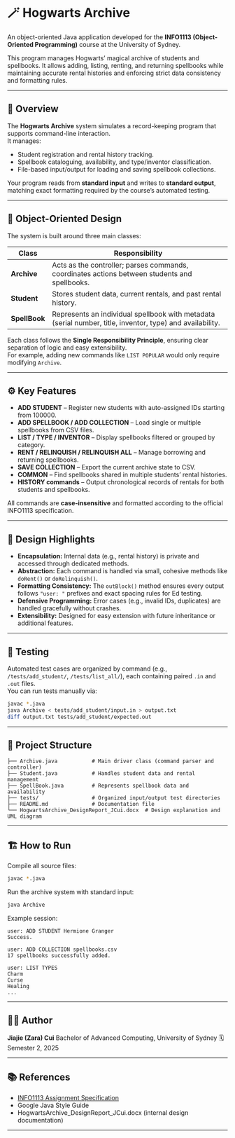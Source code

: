 # 🪄 Hogwarts Archive

An object-oriented Java application developed for the **INFO1113 (Object-Oriented Programming)** course at the University of Sydney.

This program manages Hogwarts’ magical archive of students and spellbooks. It allows adding, listing, renting, and returning spellbooks while maintaining accurate rental histories and enforcing strict data consistency and formatting rules.

---

## 📘 Overview

The **Hogwarts Archive** system simulates a record-keeping program that supports command-line interaction.  
It manages:
- Student registration and rental history tracking.
- Spellbook cataloguing, availability, and type/inventor classification.
- File-based input/output for loading and saving spellbook collections.

Your program reads from **standard input** and writes to **standard output**, matching exact formatting required by the course’s automated testing.

---

## 🧩 Object-Oriented Design

The system is built around three main classes:

| Class | Responsibility |
|--------|----------------|
| **Archive** | Acts as the controller; parses commands, coordinates actions between students and spellbooks. |
| **Student** | Stores student data, current rentals, and past rental history. |
| **SpellBook** | Represents an individual spellbook with metadata (serial number, title, inventor, type) and availability. |

Each class follows the **Single Responsibility Principle**, ensuring clear separation of logic and easy extensibility.  
For example, adding new commands like `LIST POPULAR` would only require modifying `Archive`.

---

## ⚙️ Key Features

- **ADD STUDENT** – Register new students with auto-assigned IDs starting from 100000.  
- **ADD SPELLBOOK / ADD COLLECTION** – Load single or multiple spellbooks from CSV files.  
- **LIST / TYPE / INVENTOR** – Display spellbooks filtered or grouped by category.  
- **RENT / RELINQUISH / RELINQUISH ALL** – Manage borrowing and returning spellbooks.  
- **SAVE COLLECTION** – Export the current archive state to CSV.  
- **COMMON** – Find spellbooks shared in multiple students’ rental histories.  
- **HISTORY commands** – Output chronological records of rentals for both students and spellbooks.  

All commands are **case-insensitive** and formatted according to the official INFO1113 specification.

---

## 🧠 Design Highlights

- **Encapsulation:** Internal data (e.g., rental history) is private and accessed through dedicated methods.  
- **Abstraction:** Each command is handled via small, cohesive methods like `doRent()` or `doRelinquish()`.  
- **Formatting Consistency:** The `outBlock()` method ensures every output follows `"user: "` prefixes and exact spacing rules for Ed testing.  
- **Defensive Programming:** Error cases (e.g., invalid IDs, duplicates) are handled gracefully without crashes.  
- **Extensibility:** Designed for easy extension with future inheritance or additional features.

---

## 🧪 Testing

Automated test cases are organized by command (e.g., `/tests/add_student/`, `/tests/list_all/`), each containing paired `.in` and `.out` files.  
You can run tests manually via:

```bash
javac *.java
java Archive < tests/add_student/input.in > output.txt
diff output.txt tests/add_student/expected.out
````

---

## 📁 Project Structure

```
├── Archive.java           # Main driver class (command parser and controller)
├── Student.java           # Handles student data and rental management
├── SpellBook.java         # Represents spellbook data and availability
├── tests/                 # Organized input/output test directories
├── README.md              # Documentation file
└── HogwartsArchive_DesignReport_JCui.docx  # Design explanation and UML diagram
```

---

## 🏗️ How to Run

Compile all source files:

```bash
javac *.java
```

Run the archive system with standard input:

```bash
java Archive
```

Example session:

```
user: ADD STUDENT Hermione Granger
Success.

user: ADD COLLECTION spellbooks.csv
17 spellbooks successfully added.

user: LIST TYPES
Charm
Curse
Healing
...
```

---

## 👩‍💻 Author

**Jiajie (Zara) Cui**
Bachelor of Advanced Computing, University of Sydney
🗓️ Semester 2, 2025

---

## 📚 References

* [INFO1113 Assignment Specification](https://edstem.org/au/courses/25103/lessons/91887/slides/628470)
* Google Java Style Guide
* HogwartsArchive_DesignReport_JCui.docx (internal design documentation)

---

```
